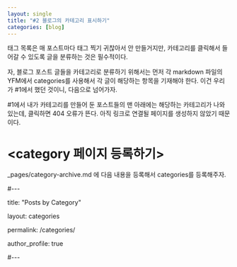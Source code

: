 ```yaml
---
layout: single
title: "#2 블로그의 카테고리 표시하기"
categories: [blog]
---
```


태그 목록은 매 포스트마다 태그 찍기 귀찮아서 안 만들거지만, 카테고리를 클릭해서 들어갈 수 있도록 글을 분류하는 것은 필수적이다.

자, 블로그 포스트 글들을 카테고리로 분류하기 위해서는 먼저 각 markdown 파일의 YFM에서 categories를 사용해서 각 글이 해당하는 항목을 기재해야 한다. 이건 우리가
#1에서 했던 것이니, 다음으로 넘어가자.

#1에서 내가 카테고리를 만들어 둔 포스트들의 맨 아래에는 해당하는 카테고리가 나와있는데, 클릭하면 404 오류가 뜬다. 아직 링크로 연결될 페이지를 생성하지 않았기 때문이다.

# <category 페이지 등록하기>
\_pages/category-archive.md 에 다음 내용을 등록해서 categories를 등록해주자.

#---

title: "Posts by Category"

layout: categories

permalink: /categories/

author_profile: true

#---

